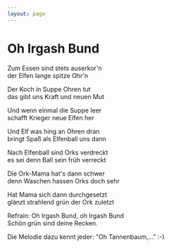 ```yaml
---
layout: page
---
```


Oh Irgash Bund
==============

Zum Essen sind stets auserkor'n  
der Elfen lange spitze Ohr'n

Der Koch in Suppe Ohren tut  
das gibt uns Kraft und neuen Mut

Und wenn einmal die Suppe leer  
schafft Krieger neue Elfen her

Und Elf was hing an Ohren dran  
bringt Spaß als Elfenball uns dann

Nach Elfenball sind Orks verdreckt  
es sei denn Ball sein früh verreckt

Die Ork-Mama hat's dann schwer  
denn Waschen hassen Orks doch sehr

Hat Mama sich dann durchgesetzt  
glänzt strahlend grün der Ork zuletzt

Refrain: Oh Irgash Bund, oh Irgash Bund  
Schön grün sind deine Recken. 

Die Melodie dazu kennt jeder: "Oh Tannenbaum,..." :-)